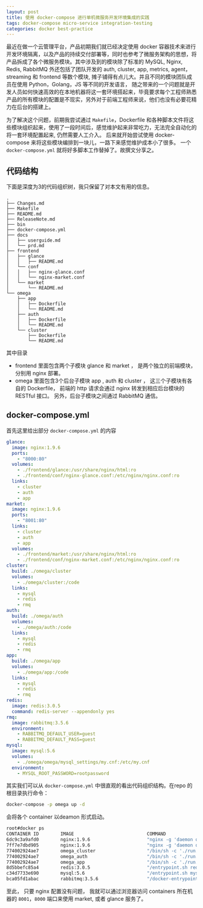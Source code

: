 ```yaml
---
layout: post
title: 使用 docker-compose 进行单机微服务开发环境集成的实践
tags: docker-compose micro-service integration-testing
categories: docker best-practice
---
```


最近在做一个云管理平台，产品初期我们就已经决定使用 docker 容器技术来进行开发环境隔离，以及产品的持续交付部署等，同时也参考了微服务架构的思想，将产品拆成了各个微服务模块。其中涉及到的模块除了标准的 MySQL, Nginx, Redis, RabbitMQ 外还包括了团队开发的 auth, cluster, app, metrics, agent，streaming 和 frontend 等数个模块,  摊子铺得有点儿大。并且不同的模块团队成员在使用 Python，Golang，JS 等不同的开发语言， 随之带来的一个问题就是开发人员如何快速高效的在本地机器将这一套环境搭起来，毕竟要求每个工程师熟悉产品的所有模块的配置是不现实，另外对于前端工程师来说，他们也没有必要花精力在后台的搭建上。

为了解决这个问题，前期我尝试通过 `Makefile`，Dockerfile 和各种脚本文件将这些模块组织起来，使用了一段时间后，感觉维护起来非常吃力，无法完全自动化的将一套环境配置起来, 仍然需要人工介入。 后来就开始尝试使用 docker-compose 来将这些模块编排到一块儿，一路下来感觉维护成本小了很多。 一个 `docker-compose.yml` 就将好多脚本工作替掉了。故撰文分享之。


## 代码结构

下面是深度为3的代码组织树，我只保留了对本文有用的信息。

```tree
.
├── Changes.md
├── Makefile
├── README.md
├── ReleaseNote.md
├── bin
├── docker-compose.yml
├── docs
│   ├── userguide.md
│   └── prd.md
├── frontend
│   ├── glance
│   │   ├── README.md
│   └── conf
│   │   ├── nginx-glance.conf
│   │   └── nginx-market.conf
│   └── market
│       └── README.md
└── omega
    ├── app
    │   ├── Dockerfile
    │   └── README.md
    ├── auth
    │   ├── Dockerfile
    │   └── README.md
    └── cluster
        ├── Dockerfile
        └── README.md
```

其中目录

- frontend 里面包含两个子模块 glance 和 market ， 是两个独立的前端模块， 分别用 nginx 部署。
- omega 里面包含3个后台子模块 app , auth 和 cluster ， 这三个子模块有各自的 Dockerfile， 前端的 http 请求会通过 nginx 转发到相应后台模块的 RESTful 接口。 另外，后台子模块之间通过 RabbitMQ 通信。


## docker-compose.yml

首先这里给出部分 ``docker-compose.yml`` 的内容

```yml
glance:
  image: nginx:1.9.6
  ports:
    - "8000:80"
  volumes:
    - ./frontend/glance:/usr/share/nginx/html:ro
    - ./frontend/conf/nginx-glance.conf:/etc/nginx/nginx.conf:ro
  links:
    - cluster
    - auth
    - app
market:
  image: nginx:1.9.6
  ports:
    - "8001:80"
  links:
    - cluster
    - auth
    - app
  volumes:
    - ./frontend/market:/usr/share/nginx/html:ro
    - ./frontend/conf/nginx-market.conf:/etc/nginx/nginx.conf:ro
cluster:
  build: ./omega/cluster
  volumes:
    - ./omega/cluster:/code
  links:
    - mysql
    - redis
    - rmq
auth:
  build: ./omega/auth
  volumes:
    - ./omega/auth:/code
  links:
    - mysql
    - redis
    - rmq
app:
  build: ./omega/app
  volumes:
    - ./omega/app:/code
  links:
    - mysql
    - redis
    - rmq
redis:
  image: redis:3.0.5
  command: redis-server --appendonly yes
rmq:
  image: rabbitmq:3.5.6
  environment:
    - RABBITMQ_DEFAULT_USER=guest
    - RABBITMQ_DEFAULT_PASS=guest
mysql:
  image: mysql:5.6
  volumes:
    - ./omega/omega/mysql_settings/my.cnf:/etc/my.cnf
  environment:
    - MYSQL_ROOT_PASSWORD=rootpassword
```

其实我们可以从 `docker-compose.yml` 中很直观的看出代码组织结构。在repo 的根目录执行命令：

```bash
docker-compose -p omega up -d
```

会将各个 container 以deamon 形式启动。

```bash
root#docker ps
CONTAINER ID        IMAGE                           COMMAND                  CREATED             STATUS              PORTS                           NAMES
6dc9c3a9afd0        nginx:1.9.6                     "nginx -g 'daemon off"   2 days ago          Up 2 days           80/tcp, 0.0.0.0:8001->443/tcp   omega_market_1
7ff7e7dbd905        nginx:1.9.6                     "nginx -g 'daemon off"   2 days ago          Up 2 days           80/tcp, 0.0.0.0:8000->443/tcp   omega_glance_1
774002924ae7        omega_cluster                   "/bin/sh -c './run.sh"   2 days ago          Up 2 days                                           omega_cluster_1
774002924ae7        omega_auth                      "/bin/sh -c './run.sh"   2 days ago          Up 2 days                                           omega_auth_1
774002924ae7        omega_app                       "/bin/sh -c './run.sh"   2 days ago          Up 2 days                                           omega_app_1
8d5bbefc85a4        redis:3.0.5                     "/entrypoint.sh redis"   2 days ago          Up 2 days           6379/tcp                        omega_redis_1
c34d7733e690        mysql:5.6                       "/entrypoint.sh mysql"   2 days ago          Up 2 days           3306/tcp                        omega_mysql_1
bca05fd1abac        rabbitmq:3.5.6                  "/docker-entrypoint.s"   2 days ago          Up 2 days           4369/tcp, 5672/tcp, 25672/tcp   omega_rmq_1
```

至此， 只要 nginx 配置没有问题， 我就可以通过浏览器访问 containers 所在机器的 `8001`，`8000` 端口来使用 market, 或者 glance 服务了。
